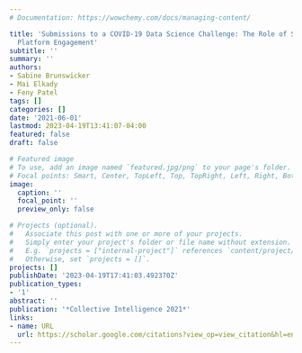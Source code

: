 ```yaml
---
# Documentation: https://wowchemy.com/docs/managing-content/

title: '‪Submissions to a COVID-19 Data Science Challenge: The Role of Skills and
  Platform Engagement‬'
subtitle: ''
summary: ''
authors:
- Sabine Brunswicker
- Mai Elkady
- Feny Patel
tags: []
categories: []
date: '2021-06-01'
lastmod: 2023-04-19T13:41:07-04:00
featured: false
draft: false

# Featured image
# To use, add an image named `featured.jpg/png` to your page's folder.
# Focal points: Smart, Center, TopLeft, Top, TopRight, Left, Right, BottomLeft, Bottom, BottomRight.
image:
  caption: ''
  focal_point: ''
  preview_only: false

# Projects (optional).
#   Associate this post with one or more of your projects.
#   Simply enter your project's folder or file name without extension.
#   E.g. `projects = ["internal-project"]` references `content/project/deep-learning/index.md`.
#   Otherwise, set `projects = []`.
projects: []
publishDate: '2023-04-19T17:41:03.492370Z'
publication_types:
- '1'
abstract: ''
publication: '*Collective Intelligence 2021*'
links:
- name: URL
  url: https://scholar.google.com/citations?view_op=view_citation&hl=en&user=d1h-ClQAAAAJ&sortby=pubdate&citation_for_view=d1h-ClQAAAAJ:qmtmRrLr0tkC
---
```

